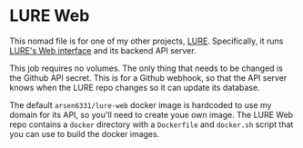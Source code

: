 # LURE Web

This nomad file is for one of my other projects, [LURE](https://gitea.elara.ws/Arsen6331/lure). Specifically, it runs [LURE's Web interface](https://lure.elara.ws) and its backend API server.

This job requires no volumes. The only thing that needs to be changed is the Github API secret. This is for a Github webhook, so that the API server knows when the LURE repo changes so it can update its database.

The default `arsen6331/lure-web` docker image is hardcoded to use my domain for its API, so you'll need to create youe own image. The LURE Web repo contains a `docker` directory with a `Dockerfile` and `docker.sh` script that you can use to build the docker images.